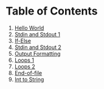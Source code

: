 # Table of Contents
1. [Hello World]()
2. [Stdin and Stdout 1]()
3. [If-Else]()
4. [Stdin and Stdout 2]()
5. [Output Formatting]()
6. [Loops 1]()
7. [Loops 2]()
8. [End-of-file]()
9. [Int to String]()